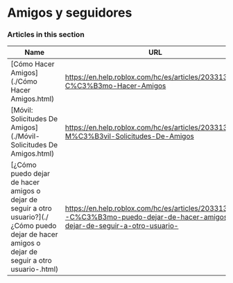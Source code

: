 # Amigos y seguidores  
### Articles in this section
Name|URL
-|-
[Cómo Hacer Amigos](./Cómo Hacer Amigos.html) |https://en.help.roblox.com/hc/es/articles/203313580-C%C3%B3mo-Hacer-Amigos
[Móvil: Solicitudes De Amigos](./Móvil- Solicitudes De Amigos.html) |https://en.help.roblox.com/hc/es/articles/203313480-M%C3%B3vil-Solicitudes-De-Amigos
[¿Cómo puedo dejar de hacer amigos o dejar de seguir a otro usuario?](./¿Cómo puedo dejar de hacer amigos o dejar de seguir a otro usuario-.html) |https://en.help.roblox.com/hc/es/articles/203313590--C%C3%B3mo-puedo-dejar-de-hacer-amigos-o-dejar-de-seguir-a-otro-usuario-